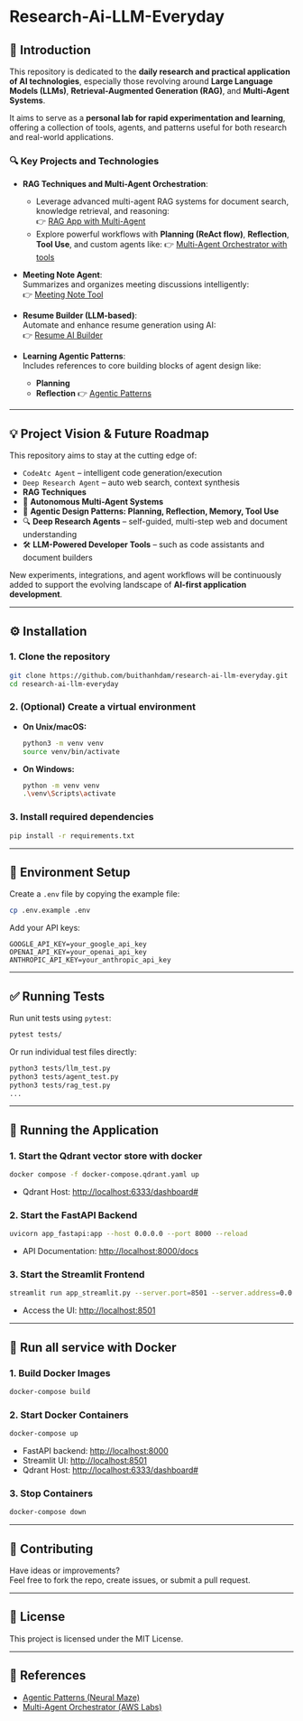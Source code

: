 # Research-Ai-LLM-Everyday

## 🧠 Introduction

This repository is dedicated to the **daily research and practical application of AI technologies**, especially those revolving around **Large Language Models (LLMs)**, **Retrieval-Augmented Generation (RAG)**, and **Multi-Agent Systems**.

It aims to serve as a **personal lab for rapid experimentation and learning**, offering a collection of tools, agents, and patterns useful for both research and real-world applications.

### 🔍 Key Projects and Technologies

- **RAG Techniques and Multi-Agent Orchestration**:  
  - Leverage advanced multi-agent RAG systems for document search, knowledge retrieval, and reasoning:  
  👉 [RAG App with Multi-Agent](https://github.com/buithanhdam/rag-app-agent-llm)
  - Explore powerful workflows with **Planning (ReAct flow)**, **Reflection**, **Tool Use**, and custom agents like:
  👉 [Multi-Agent Orchestrator with tools](https://github.com/buithanhdam/maowrag-unlimited-ai-agent)

- **Meeting Note Agent**:  
  Summarizes and organizes meeting discussions intelligently:  
  👉 [Meeting Note Tool](https://github.com/buithanhdam/meeting-note-tool)

- **Resume Builder (LLM-based)**:  
  Automate and enhance resume generation using AI:  
  👉 [Resume AI Builder](https://github.com/buithanhdam/resume_ai_builder)

- **Learning Agentic Patterns**:  
  Includes references to core building blocks of agent design like:
  - **Planning**
  - **Reflection**
  👉 [Agentic Patterns](https://github.com/neural-maze/agentic_patterns/)

---

## 💡 Project Vision & Future Roadmap

This repository aims to stay at the cutting edge of:
- `CodeAtc Agent` – intelligent code generation/execution
- `Deep Research Agent` – auto web search, context synthesis
- **RAG Techniques**
- 🤖 **Autonomous Multi-Agent Systems**  
- 🧩 **Agentic Design Patterns: Planning, Reflection, Memory, Tool Use**
- 🔍 **Deep Research Agents** – self-guided, multi-step web and document understanding
- 🛠️ **LLM-Powered Developer Tools** – such as code assistants and document builders

New experiments, integrations, and agent workflows will be continuously added to support the evolving landscape of **AI-first application development**.

---

## ⚙️ Installation

### 1. Clone the repository

```bash
git clone https://github.com/buithanhdam/research-ai-llm-everyday.git
cd research-ai-llm-everyday
```

### 2. (Optional) Create a virtual environment

- **On Unix/macOS:**
  ```bash
  python3 -m venv venv
  source venv/bin/activate
  ```
- **On Windows:**
  ```bash
  python -m venv venv
  .\venv\Scripts\activate
  ```

### 3. Install required dependencies

```bash
pip install -r requirements.txt
```

---

## 🔐 Environment Setup

Create a `.env` file by copying the example file:

```bash
cp .env.example .env
```

Add your API keys:

```env
GOOGLE_API_KEY=your_google_api_key
OPENAI_API_KEY=your_openai_api_key
ANTHROPIC_API_KEY=your_anthropic_api_key
```

---

## ✅ Running Tests

Run unit tests using `pytest`:

```bash
pytest tests/
```

Or run individual test files directly:

```bash
python3 tests/llm_test.py
python3 tests/agent_test.py
python3 tests/rag_test.py
...
```

---

## 🚀 Running the Application

### 1. Start the Qdrant vector store with docker

```bash
docker compose -f docker-compose.qdrant.yaml up
```

- Qdrant Host: [http://localhost:6333/dashboard#](http://localhost:6333/dashboard#)

### 2. Start the FastAPI Backend

```bash
uvicorn app_fastapi:app --host 0.0.0.0 --port 8000 --reload
```

- API Documentation: [http://localhost:8000/docs](http://localhost:8000/docs)

### 3. Start the Streamlit Frontend

```bash
streamlit run app_streamlit.py --server.port=8501 --server.address=0.0.0.0
```

- Access the UI: [http://localhost:8501](http://localhost:8501)

---

## 🐳 Run all service with Docker

### 1. Build Docker Images

```bash
docker-compose build
```

### 2. Start Docker Containers

```bash
docker-compose up
```

- FastAPI backend: [http://localhost:8000](http://localhost:8000)  
- Streamlit UI: [http://localhost:8501](http://localhost:8501)
- Qdrant Host: [http://localhost:6333/dashboard#](http://localhost:6333/dashboard#)

### 3. Stop Containers

```bash
docker-compose down
```

---

## 🤝 Contributing

Have ideas or improvements?  
Feel free to fork the repo, create issues, or submit a pull request.

---

## 📄 License

This project is licensed under the MIT License.

---

## 🔗 References

- [Agentic Patterns (Neural Maze)](https://github.com/neural-maze/agentic_patterns/)
- [Multi-Agent Orchestrator (AWS Labs)](https://github.com/awslabs/multi-agent-orchestrator)